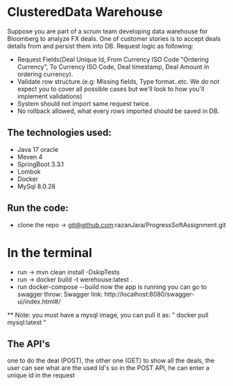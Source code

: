 # ClusteredData Warehouse
Suppose you are part of a scrum team developing data warehouse for Bloomberg to analyze FX deals. One of customer stories is to accept deals details from and persist them into DB.
Request logic as following:
- Request Fields(Deal Unique Id, From Currency ISO Code "Ordering Currency", To Currency ISO Code, Deal timestamp, Deal Amount in ordering currency).
- Validate row structure.(e.g: Missing fields, Type format..etc. We do not expect you to cover all possible cases but we'll look to how you'll implement validations)
- System should not import same request twice.
- No rollback allowed, what every rows imported should be saved in DB.
## The technologies used:
- Java 17 oracle
- Meven 4
- SpringBoot 3.3.1
- Lombok
- Docker
- MySql 8.0.28
## Run the code:
- clone the repo -> git@github.com:razanJara/ProgressSoftAssignment.git
# In the terminal 
- run -> mvn clean install -DskipTests
- run -> docker build -t werehouse:latest .
- run docker-compose --build
now the app is running you can go to swagger throw:
Swagger link: http://localhost:8080/swagger-ui/index.html#/

** Note: you must have a mysql image, you can pull it as: " docker pull mysql:latest "
## The API's 
one to do the deal (POST), the other one (GET) to show all the deals, the user can see what are the used Id's so in the POST API, he can enter a unique id in the request
